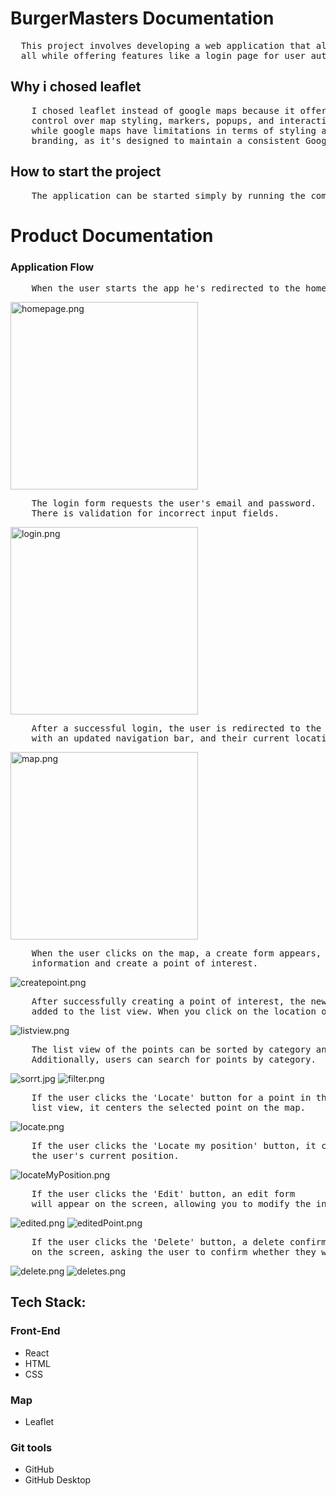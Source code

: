 # BurgerMasters Documentation 
<pre>
  This project involves developing a web application that allows users to view a map,create, edit,delete, and save points of interest,
  all while offering features like a login page for user authentication and a menu for easy navigation.
</pre>

## Why i chosed leaflet
<pre>
    I chosed leaflet instead of google maps because it offers you full 
    control over map styling, markers, popups, and interactions, 
    while google maps have limitations in terms of styling and 
    branding, as it's designed to maintain a consistent Google Maps look.
</pre>

## How to start the project

<pre>
    The application can be started simply by running the command `npm start`.
</pre>

# Product Documentation
### Application Flow

<pre>
    When the user starts the app he's redirected to the home page.
</pre>

<p>
    <img height="300em" src="https://imageupload.io/ib/mh09BMjW0KnNfCn_1693566321.png" alt="homepage.png"/>
</p>

<pre>
    The login form requests the user's email and password. 
    There is validation for incorrect input fields.
</pre>

<p>
    <img height="300em" src="https://imageupload.io/ib/NijMsSWcGfgKmcX_1693565990.png" alt="login.png"/>
</p>

<pre>
    After a successful login, the user is redirected to the map page
    with an updated navigation bar, and their current location is centered on the map.
</pre>

<p>
    <img height="300em" src="https://imageupload.io/ib/2bypHssLGmy6pY2_1693566841.png" alt="map.png"/>
</p>

<pre>
    When the user clicks on the map, a create form appears, allowing the user to enter
    information and create a point of interest.
</pre>

<p>
    <img  src="https://imageupload.io/ib/mIERFLvXlTh4doa_1693567428.png" alt="createpoint.png"/>
</p>

<pre>
    After successfully creating a point of interest, the new location is 
    added to the list view. When you click on the location on the map, a popup appears.
</pre>

<p>
    <img  src="https://imageupload.io/ib/ZVgclgpXEivwEd3_1693567739.png" alt="listview.png"/>
</p>

<pre>
    The list view of the points can be sorted by category and name. 
    Additionally, users can search for points by category.
</pre>

<p>
    <img  src="https://imageupload.io/ib/Lq9UD4I586GGIza_1693568129.jpg" alt="sorrt.jpg"/>
    <img  src="https://imageupload.io/ib/Iq0A8WlQ65aKGjZ_1693568157.png" alt="filter.png"/>
</p>

<pre>
    If the user clicks the 'Locate' button for a point in the 
    list view, it centers the selected point on the map.
</pre>

<p>
    <img  src="https://imageupload.io/ib/2OnuG2RIgKvWGxK_1693568378.png" alt="locate.png"/>
<p>

<pre>
    If the user clicks the 'Locate my position' button, it centers the map on 
    the user's current position.
</pre>

<p>
    <img  src="https://imageupload.io/ib/xmZggui69okhI7s_1693568562.png" alt="locateMyPosition.png"/>
</p>

<pre>
    If the user clicks the 'Edit' button, an edit form 
    will appear on the screen, allowing you to modify the information of the point.
</pre>

<p>
    <img  src="https://imageupload.io/ib/Ylf2edThMeCG3EY_1693568837.png" alt="edited.png"/>
    <img  src="https://imageupload.io/ib/MzUXhH5pIvBFeqF_1693568944.png" alt="editedPoint.png"/>
</p>

<pre>
    If the user clicks the 'Delete' button, a delete confirmation dialog will appear
    on the screen, asking the user to confirm whether they want to delete the point.
</pre>

<p>
 <img  src="https://imageupload.io/ib/1wLgz9qQw0n42IR_1693569103.png" alt="delete.png"/>
    <img  src="https://imageupload.io/ib/cvSkkOKirMpfWtB_1693569180.png" alt="deletes.png"/>
</p>

## Tech Stack:
### Front-End
<p></p>
<ul>
  <li>React</li>
  <li>HTML</li>
  <li>CSS</li>
</ul>

### Map 
<ul>
  <li>Leaflet</li>
</ul>

### Git tools
<p></p>
<ul>
  <li>GitHub</li>
  <li>GitHub Desktop</li>
</ul>
